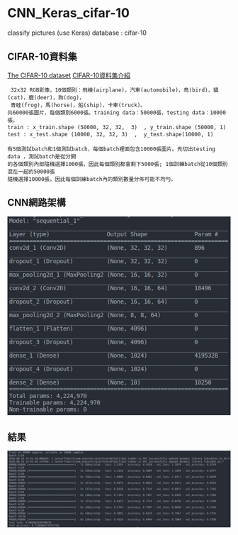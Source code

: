 # CNN_Keras_cifar-10
classify pictures (use Keras) database : cifar-10

## CIFAR-10資料集

[The CIFAR-10 dataset](https://www.cs.toronto.edu/~kriz/cifar.html)
[CIFAR-10資料集介紹](https://codertw.com/%E7%A8%8B%E5%BC%8F%E8%AA%9E%E8%A8%80/505061/)
                
     32x32 RGB影像，10個類別：飛機(airplane)，汽車(automobile)，鳥(bird)，貓(cat)，鹿(deer)，狗(dog)，
     青蛙(frog)，馬(horse)，船(ship)，卡車(truck)。
    共60000張圖片，每個類別6000張。training data：50000張，testing data：10000張。
    train : x_train.shape (50000, 32, 32,  3)  , y_train.shape (50000, 1)
    test : x_test.shape (10000, 32, 32, 3)  ,  y_test.shape(10000, 1)

    有5個測試batch和1個測試batch，每個batch裡面包含10000張圖片。先切出testing data ，測試batch是從分開
    的各個類別內部隨機選擇1000張，因此每個類別都會剩下5000張; 1個訓練batch從10個類別混在一起的50000張
    隨機選擇10000張，因此每個訓練batch內的類別數量分佈可能不均勻。
    
## CNN網路架構
![image](https://github.com/leodflag/CNN_Keras_cifar-10/blob/master/CNN_model_CIFAR10.png)
    
## 結果
![image](https://github.com/leodflag/CNN_Keras_cifar-10/blob/master/CNN_train.png)

    
